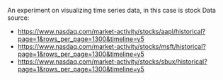 An experiment on visualizing time series data, in this case is stock
Data source:
- https://www.nasdaq.com/market-activity/stocks/aapl/historical?page=1&rows_per_page=1300&timeline=y5
- https://www.nasdaq.com/market-activity/stocks/msft/historical?page=1&rows_per_page=1300&timeline=y5
- https://www.nasdaq.com/market-activity/stocks/sbux/historical?page=1&rows_per_page=1300&timeline=y5
